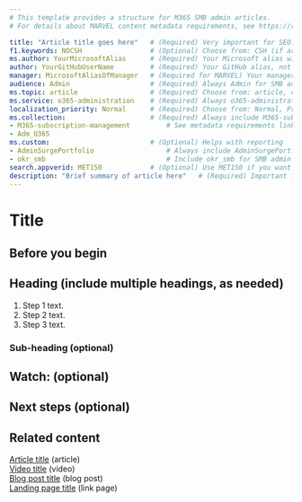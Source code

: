 ```yaml
---
# This template provides a structure for M365 SMB admin articles.
# For details about MARVEL content metadata requirements, see https://review.docs.microsoft.com/office-authoring-guide/metadata-for-marvel-content-on-docs

title: "Article title goes here"   # (Required) Very important for SEO. See https://aka.ms/seo-for-writers-cheat-sheet
f1.keywords: NOCSH                 # (Optional) Choose from: CSH (if article is called from in-app UX), NOCSH (if article is not called from in-app UX)
ms.author: YourMicrosoftAlias      # (Required) Your Microsoft alias without @microsoft.com
author: YourGitHubUserName         # (Required) Your GitHub alias, not your Microsoft alias
manager: MicrosoftAliasOfManager   # (Required for MARVEL) Your manager's Microsoft alias without @microsoft.com
audience: Admin                    # (Required) Always Admin for SMB admin articles (options: Admin, ITPro, Developer)
ms.topic: article                  # (Required) Choose from: article, conceptual, reference, troubleshooting 
ms.service: o365-administration    # (Required) Always o365-administration for SMB admin articles 
localization_priority: Normal      # (Required) Choose from: Normal, Priority, None
ms.collection:                     # (Required) Always include M365-subscription-management for SMB admin articles for reporting purposes
- M365-subscription-management         # See metadata requirements link above for additional values; OK to add custom team values for tracking
- Adm_O365
ms.custom:                         # (Optional) Helps with reporting 
- AdminSurgePortfolio                  # Always include AdminSurgePortfolio for SMB admin articles
- okr_smb                              # Include okr_smb for SMB admin articles that map to a VSB onboarding scenario                         
search.appverid: MET150            # (Optional) Use MET150 if you want the article to show up in Minimaven in the admin center
description: "Brief summary of article here"   # (Required) Important for SEO. Recommended character length is 115-145 characters.
---
```


# Title

<!-- Add intro text here, if needed. -->

## Before you begin

<!-- Include this section for how-to articles only. List anything that's required before the user begins the task. If there are multiple requirements, add them as a bulleted list. Include things like required permissions or admin roles, required licenses/plans/add-ons, system requirements, links to tasks that must be completed before beginning this one, etc. -->

## Heading (include multiple headings, as needed)

<!-- For overview articles, explain a service, technology, or functionality from a technical point of view. Overview articles are intended for new customers, but are NOT intended to define benefits or serve as a value prop. -->
<!-- For conceptual articles, provide an in-depth explanation of a service, technology, or functionality that's fundamental to understanding and using it. -->
<!-- For reference articles, provide things like settings, values, features, and configurations in a table format, if possible. Include brief descriptions. Reference articles are used to look up specific values or information and may be referenced frequently. -->
<!-- For how-to articles, include step-by-step instructions for how to perform a task. Include a one- or two-sentence lead-in to the task, if needed. If your how-to article documents a scenario and contains multiple tasks, consider putting the tasks in separate articles if including them all in one article makes it too long and daunting for users. You can always chain tasks in a scenario by including a "Next steps" section (described below) that briefly describes and links to the next task. -->

1. Step 1 text.
2. Step 2 text. 
3. Step 3 text. 

### Sub-heading (optional)

<!-- Include sub-headings, if needed. -->

## Watch: <Name of video> (optional)

<!-- If you include a video in your article, put it under its own H2 heading so it shows up in the "In this article" list on the right side of the article. -->

## Next steps (optional)

<!-- Include this section for how-to articles only, if needed. Recommend the next logical action or actions to take after completing the task(s) outlined in the article. Include links to relevant how-to articles (such as the next task to complete in a scenario), links to recommended reading, or any other info that you think users should or might want to do next. -->

## Related content

<!-- Include a list of links, but do NOT use bullets. Next to each link, include the content type (choose from: article, video, blog post, link page) in parentheses. See examples below. -->

[Article title](https://docs.microsoft.com/microsoft-365/admin/admin-overview/about-the-admin-center) (article)\
[Video title](https://www.aka.ms/M365Btraining) (video)\
[Blog post title](https://techcommunity.microsoft.com/t5/office-365-blog/office-365-groups-ignite-recap/ba-p/1036796) (blog post)\
[Landing page title](https://www.aka.ms/M365Btraining) (link page)